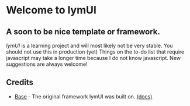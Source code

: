 # Welcome to lymUI
## A soon to be nice template or framework.
_lymUI_ is a learning project and will most likely not be very stable.
You should not use this in production (yet)
Things on the to-do list that require javascript may take a longer time because I do not know javascript.
New suggestions are always welcome!

## Credits
- [Base](https://github.com/matthewhartman/base/) - The original framework lymUI was built on. [(docs)](http://matthewhartman.github.io/base/docs/)
